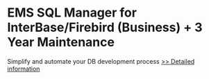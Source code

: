# EMS SQL Manager for InterBase/Firebird (Business) + 3 Year Maintenance
Simplify and automate your DB development process
[>> Detailed information](https://secure.shareit.com/shareit/product.html?productid=300068018&affiliateid=200057808)